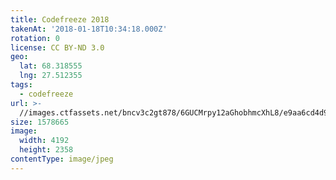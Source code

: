 ```yaml
---
title: Codefreeze 2018
takenAt: '2018-01-18T10:34:18.000Z'
rotation: 0
license: CC BY-ND 3.0
geo:
  lat: 68.318555
  lng: 27.512355
tags:
  - codefreeze
url: >-
  //images.ctfassets.net/bncv3c2gt878/6GUCMrpy12aGhobhmcXhL8/e9aa6cd4d9f0cb8f9802fce943a3b776/codefreeze-2018_39801718351_o
size: 1578665
image:
  width: 4192
  height: 2358
contentType: image/jpeg
---
```


